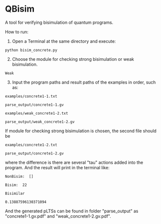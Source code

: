 # QBisim
A tool for verifying bisimulation of quantum programs.

How to run:

1. Open a Terminal at the same directory and execute: 
 
```
python bisim_concrete.py
```
2. Choose the module for checking strong bisimulation or weak bisimulation.

```
Weak
```
3. Input the program paths and result paths of the examples in order, such as: 

```
examples/concrete1-1.txt

parse_output/concrete1-1.gv

examples/weak_concrete1-2.txt

parse_output/weak_concrete1-2.gv
```
If module for checking strong bisimulation is chosen, the second file should be 

```
examples/concrete1-2.txt

parse_output/concrete1-2.gv
```
where the difference is there are several "tau" actions added into the program.
And the result will print in the terminal like:

```
NonBisim:  []

Bisim:  22

Bisimilar

0.13887596130371094
```

And the generated pLTSs can be found in folder "parse_output" as "concrete1-1.gv.pdf" and "weak_concrete1-2.gv.pdf".

<!--<img src="parse_output/concrete1-1.gv.pdf" height="1000"/>
<img src="parse_output/concrete1-2.gv.pdf" height="1000"/>-->
